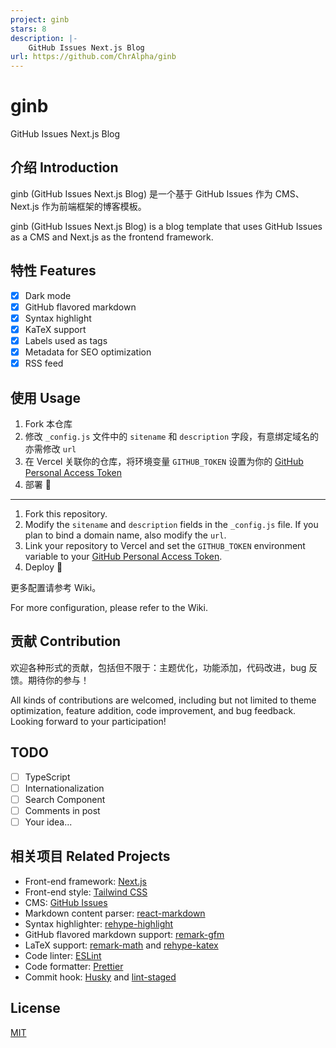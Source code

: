 ```yaml
---
project: ginb
stars: 8
description: |-
    GitHub Issues Next.js Blog
url: https://github.com/ChrAlpha/ginb
---
```


# ginb

GitHub Issues Next.js Blog

## 介绍 Introduction

ginb (GitHub Issues Next.js Blog) 是一个基于 GitHub Issues 作为 CMS、Next.js 作为前端框架的博客模板。

ginb (GitHub Issues Next.js Blog) is a blog template that uses GitHub Issues as a CMS and Next.js as the frontend framework.

## 特性 Features

- [x] Dark mode
- [x] GitHub flavored markdown
- [x] Syntax highlight
- [x] KaTeX support
- [x] Labels used as tags
- [x] Metadata for SEO optimization
- [x] RSS feed

## 使用 Usage

1. Fork 本仓库
2. 修改 `_config.js` 文件中的 `sitename` 和 `description` 字段，有意绑定域名的亦需修改 `url`
3. 在 Vercel 关联你的仓库，将环境变量 `GITHUB_TOKEN` 设置为你的 [GitHub Personal Access Token](https://github.com/settings/tokens)
4. 部署 🚀

---

1. Fork this repository.
2. Modify the `sitename` and `description` fields in the `_config.js` file. If you plan to bind a domain name, also modify the `url`.
3. Link your repository to Vercel and set the `GITHUB_TOKEN` environment variable to your [GitHub Personal Access Token](https://github.com/settings/tokens).
4. Deploy 🚀

更多配置请参考 Wiki。

For more configuration, please refer to the Wiki.

## 贡献 Contribution

欢迎各种形式的贡献，包括但不限于：主题优化，功能添加，代码改进，bug 反馈。期待你的参与！

All kinds of contributions are welcomed, including but not limited to theme optimization, feature addition, code improvement, and bug feedback. Looking forward to your participation!

## TODO

- [ ] TypeScript
- [ ] Internationalization
- [ ] Search Component
- [ ] Comments in post
- [ ] Your idea...

## 相关项目 Related Projects

- Front-end framework: [Next.js](https://nextjs.org/)
- Front-end style: [Tailwind CSS](https://tailwindcss.com/)
- CMS: [GitHub Issues](https://docs.github.com/en/rest/reference/issues)
- Markdown content parser: [react-markdown](https://github.com/remarkjs/react-markdown)
- Syntax highlighter: [rehype-highlight](https://github.com/rehypejs/rehype-highlight)
- GitHub flavored markdown support: [remark-gfm](https://github.com/remarkjs/remark-gfm)
- LaTeX support: [remark-math](https://github.com/remarkjs/remark-math) and [rehype-katex](https://github.com/remarkjs/remark-math/tree/main/packages/rehype-katex)
- Code linter: [ESLint](https://eslint.org/)
- Code formatter: [Prettier](https://prettier.io/)
- Commit hook: [Husky](https://typicode.github.io/husky/#/) and [lint-staged](https://github.com/lint-staged/lint-staged)

## License

[MIT](/LICENSE)

